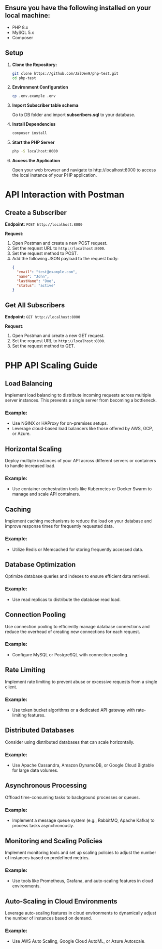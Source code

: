 ## Ensure you have the following installed on your local machine:

- PHP 8.x
- MySQL 5.x
- Composer

## Setup

1. **Clone the Repository:**
   ```bash
   git clone https://github.com/JalDev9/php-test.git
   cd php-test

2. **Environment Configuration**
    ```bash
    cp .env.example .env

3. **Import Subscriber table schema**

    Go to DB folder and import **subscribers.sql** to your database.

4. **Install Dependencies**
    ```bash
    composer install

5. **Start the PHP Server**
    ```bash
    php -S localhost:8000

6. **Access the Application**

    Open your web browser and navigate to http://localhost:8000 to access the local instance of your PHP application.
    


# API Interaction with Postman

## Create a Subscriber

**Endpoint:** `POST http://localhost:8000`

**Request:**
1. Open Postman and create a new POST request.
2. Set the request URL to `http://localhost:8000`.
3. Set the request method to POST.  
4. Add the following JSON payload to the request body:
   ```json
   {
     "email": "test@example.com",
     "name": "John",
     "lastName": "Doe",
     "status": "active"
   }

## Get All Subscribers

**Endpoint:** `GET http://localhost:8000`

**Request:**
1. Open Postman and create a new GET request.
2. Set the request URL to `http://localhost:8000`.
3. Set the request method to GET.

# PHP API Scaling Guide

## Load Balancing

Implement load balancing to distribute incoming requests across multiple server instances. This prevents a single server from becoming a bottleneck.

### Example:
- Use NGINX or HAProxy for on-premises setups.
- Leverage cloud-based load balancers like those offered by AWS, GCP, or Azure.

## Horizontal Scaling

Deploy multiple instances of your API across different servers or containers to handle increased load.

### Example:
- Use container orchestration tools like Kubernetes or Docker Swarm to manage and scale API containers.

## Caching

Implement caching mechanisms to reduce the load on your database and improve response times for frequently requested data.

### Example:
- Utilize Redis or Memcached for storing frequently accessed data.

## Database Optimization

Optimize database queries and indexes to ensure efficient data retrieval.

### Example:
- Use read replicas to distribute the database read load.

## Connection Pooling

Use connection pooling to efficiently manage database connections and reduce the overhead of creating new connections for each request.

### Example:
- Configure MySQL or PostgreSQL with connection pooling.

## Rate Limiting

Implement rate limiting to prevent abuse or excessive requests from a single client.

### Example:
- Use token bucket algorithms or a dedicated API gateway with rate-limiting features.

## Distributed Databases

Consider using distributed databases that can scale horizontally.

### Example:
- Use Apache Cassandra, Amazon DynamoDB, or Google Cloud Bigtable for large data volumes.

## Asynchronous Processing

Offload time-consuming tasks to background processes or queues.

### Example:
- Implement a message queue system (e.g., RabbitMQ, Apache Kafka) to process tasks asynchronously.

## Monitoring and Scaling Policies

Implement monitoring tools and set up scaling policies to adjust the number of instances based on predefined metrics.

### Example:
- Use tools like Prometheus, Grafana, and auto-scaling features in cloud environments.

## Auto-Scaling in Cloud Environments

Leverage auto-scaling features in cloud environments to dynamically adjust the number of instances based on demand.

### Example:
- Use AWS Auto Scaling, Google Cloud AutoML, or Azure Autoscale.
